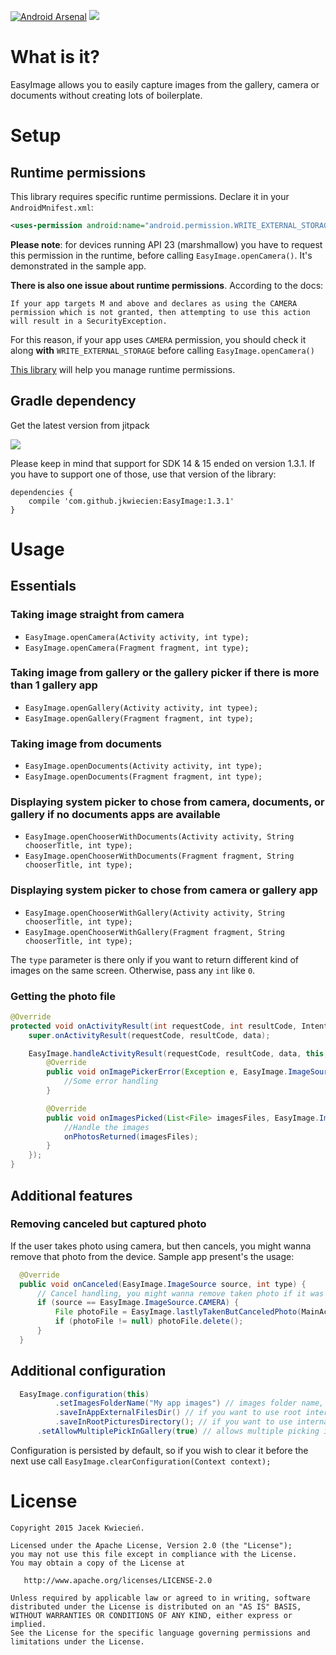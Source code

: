 [![Android Arsenal](https://img.shields.io/badge/Android%20Arsenal-EasyImage-green.svg?style=true)](https://android-arsenal.com/details/1/2725) [![](https://jitpack.io/v/jkwiecien/EasyImage.svg)](https://jitpack.io/#jkwiecien/EasyImage)
# What is it?
EasyImage allows you to easily capture images from the gallery, camera or documents without creating lots of boilerplate.

# Setup

## Runtime permissions
This library requires specific runtime permissions. Declare it in your `AndroidMnifest.xml`:
```xml
<uses-permission android:name="android.permission.WRITE_EXTERNAL_STORAGE" />
```

**Please note**: for devices running API 23 (marshmallow) you have to request this permission in the runtime, before calling `EasyImage.openCamera()`. It's demonstrated in the sample app.

**There is also one issue about runtime permissions**. According to the docs: 

    If your app targets M and above and declares as using the CAMERA permission which is not granted, then attempting to use this action will result in a SecurityException.

For this reason, if your app uses `CAMERA` permission, you should check it along **with** `WRITE_EXTERNAL_STORAGE` before calling `EasyImage.openCamera()`

[This library](https://github.com/tajchert/Nammu) will help you manage runtime permissions.

## Gradle dependency
Get the latest version from jitpack

[![](https://jitpack.io/v/jkwiecien/EasyImage.svg)](https://jitpack.io/#jkwiecien/EasyImage)

Please keep in mind that support for SDK 14 & 15 ended on version 1.3.1. If you have to support one of those, use that version of the library:

```
dependencies {
    compile 'com.github.jkwiecien:EasyImage:1.3.1'
}
```

# Usage
## Essentials
### Taking image straight from camera
- `EasyImage.openCamera(Activity activity, int type);`
- `EasyImage.openCamera(Fragment fragment, int type);`

### Taking image from gallery or the gallery picker if there is more than 1 gallery app
- `EasyImage.openGallery(Activity activity, int typee);`
- `EasyImage.openGallery(Fragment fragment, int type);`

### Taking image from documents
- `EasyImage.openDocuments(Activity activity, int type);`
- `EasyImage.openDocuments(Fragment fragment, int type);`

### Displaying system picker to chose from camera, documents, or gallery if no documents apps are available
- `EasyImage.openChooserWithDocuments(Activity activity, String chooserTitle, int type);`
- `EasyImage.openChooserWithDocuments(Fragment fragment, String chooserTitle, int type);`

### Displaying system picker to chose from camera or gallery app
- `EasyImage.openChooserWithGallery(Activity activity, String chooserTitle, int type);`
- `EasyImage.openChooserWithGallery(Fragment fragment, String chooserTitle, int type);`

The `type` parameter is there only if you want to return different kind of images on the same screen. Otherwise, pass any `int` like `0`.

### Getting the photo file

```java
@Override
protected void onActivityResult(int requestCode, int resultCode, Intent data) {
    super.onActivityResult(requestCode, resultCode, data);

    EasyImage.handleActivityResult(requestCode, resultCode, data, this, new DefaultCallback() {
        @Override
        public void onImagePickerError(Exception e, EasyImage.ImageSource source, int type) {
            //Some error handling
        }

        @Override
        public void onImagesPicked(List<File> imagesFiles, EasyImage.ImageSource source, int type) {
            //Handle the images
            onPhotosReturned(imagesFiles);
        }
    });
}
```
## Additional features
### Removing canceled but captured photo
If the user takes photo using camera, but then cancels, you might wanna remove that photo from the device.
Sample app present's the usage:
```java
  @Override
  public void onCanceled(EasyImage.ImageSource source, int type) {
      // Cancel handling, you might wanna remove taken photo if it was canceled
      if (source == EasyImage.ImageSource.CAMERA) {
          File photoFile = EasyImage.lastlyTakenButCanceledPhoto(MainActivity.this);
          if (photoFile != null) photoFile.delete();
      }
  }
  ```
## Additional configuration
```java
  EasyImage.configuration(this)
          .setImagesFolderName("My app images") // images folder name, default is "EasyImage"
          .saveInAppExternalFilesDir() // if you want to use root internal memory for storying images
          .saveInRootPicturesDirectory(); // if you want to use internal memory for storying images - default
	  .setAllowMultiplePickInGallery(true) // allows multiple picking in galleries that handle it. Also only for phones with API 18+ but it won't crash lower APIs. False by default
```
Configuration is persisted by default, so if you wish to clear it before the next use call `EasyImage.clearConfiguration(Context context);`

# License

    Copyright 2015 Jacek Kwiecień.

    Licensed under the Apache License, Version 2.0 (the "License");
    you may not use this file except in compliance with the License.
    You may obtain a copy of the License at

       http://www.apache.org/licenses/LICENSE-2.0

    Unless required by applicable law or agreed to in writing, software
    distributed under the License is distributed on an "AS IS" BASIS,
    WITHOUT WARRANTIES OR CONDITIONS OF ANY KIND, either express or implied.
    See the License for the specific language governing permissions and
    limitations under the License.
